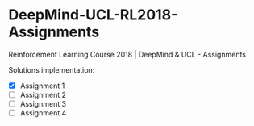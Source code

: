 # DeepMind-UCL-RL2018-Assignments
Reinforcement Learning Course 2018 | DeepMind &amp; UCL - Assignments

Solutions implementation:  
- [x] Assignment 1  
- [ ] Assignment 2  
- [ ] Assignment 3  
- [ ] Assignment 4  
